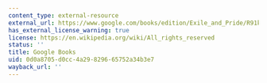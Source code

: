 ```yaml
---
content_type: external-resource
external_url: https://www.google.com/books/edition/Exile_and_Pride/R91kCgAAQBAJ?hl=en&gbpv=1
has_external_license_warning: true
license: https://en.wikipedia.org/wiki/All_rights_reserved
status: ''
title: Google Books
uid: 0d0a8705-d0cc-4a29-8296-65752a34b3e7
wayback_url: ''
---
```

